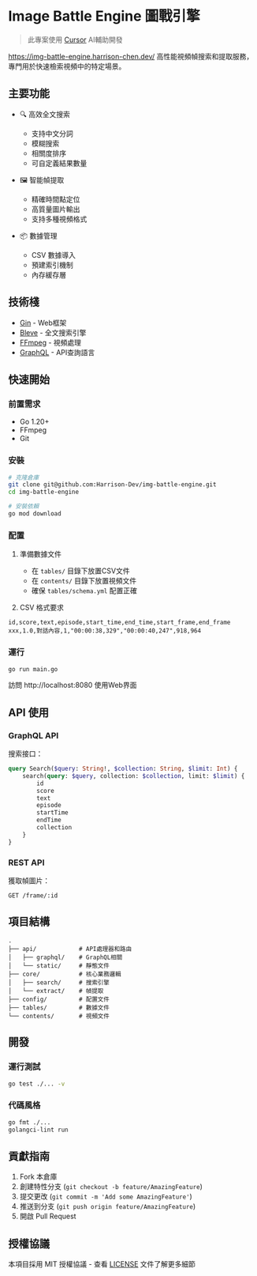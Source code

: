 # Image Battle Engine 圖戰引擎

> 此專案使用 [Cursor](https://cursor.sh/) AI輔助開發

https://img-battle-engine.harrison-chen.dev/
高性能視頻幀搜索和提取服務，專門用於快速檢索視頻中的特定場景。

## 主要功能

- 🔍 高效全文搜索
  - 支持中文分詞
  - 模糊搜索
  - 相關度排序
  - 可自定義結果數量

- 🖼️ 智能幀提取
  - 精確時間點定位
  - 高質量圖片輸出
  - 支持多種視頻格式

- 📦 數據管理
  - CSV 數據導入
  - 預建索引機制
  - 內存緩存層

## 技術棧

- [Gin](https://github.com/gin-gonic/gin) - Web框架
- [Bleve](https://github.com/blevesearch/bleve) - 全文搜索引擎
- [FFmpeg](https://ffmpeg.org/) - 視頻處理
- [GraphQL](https://graphql.org/) - API查詢語言

## 快速開始

### 前置需求

- Go 1.20+
- FFmpeg
- Git

### 安裝

```bash
# 克隆倉庫
git clone git@github.com:Harrison-Dev/img-battle-engine.git
cd img-battle-engine

# 安裝依賴
go mod download
```

### 配置

1. 準備數據文件
   - 在 `tables/` 目錄下放置CSV文件
   - 在 `contents/` 目錄下放置視頻文件
   - 確保 `tables/schema.yml` 配置正確

2. CSV 格式要求
```csv
id,score,text,episode,start_time,end_time,start_frame,end_frame
xxx,1.0,對話內容,1,"00:00:38,329","00:00:40,247",918,964
```

### 運行

```bash
go run main.go
```

訪問 http://localhost:8080 使用Web界面

## API 使用

### GraphQL API

搜索接口：
```graphql
query Search($query: String!, $collection: String, $limit: Int) {
    search(query: $query, collection: $collection, limit: $limit) {
        id
        score
        text
        episode
        startTime
        endTime
        collection
    }
}
```

### REST API

獲取幀圖片：
```
GET /frame/:id
```

## 項目結構

```
.
├── api/            # API處理器和路由
│   ├── graphql/    # GraphQL相關
│   └── static/     # 靜態文件
├── core/           # 核心業務邏輯
│   ├── search/     # 搜索引擎
│   └── extract/    # 幀提取
├── config/         # 配置文件
├── tables/         # 數據文件
└── contents/       # 視頻文件
```

## 開發

### 運行測試

```bash
go test ./... -v
```

### 代碼風格

```bash
go fmt ./...
golangci-lint run
```

## 貢獻指南

1. Fork 本倉庫
2. 創建特性分支 (`git checkout -b feature/AmazingFeature`)
3. 提交更改 (`git commit -m 'Add some AmazingFeature'`)
4. 推送到分支 (`git push origin feature/AmazingFeature`)
5. 開啟 Pull Request

## 授權協議

本項目採用 MIT 授權協議 - 查看 [LICENSE](LICENSE) 文件了解更多細節
